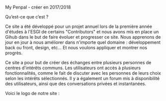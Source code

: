 My Penpal - créer en 2017/2018


Qu’est-ce que c’est ? 

Ce site a été développé pour un projet annuel lors de la première année d'études à l'ESGI de certains "Contributors" et nous avons mis en place un Gihub dans le but de faire évoluer et progresser ce site. Nous apprenons de jour en jour à nous améliorer dans n'importe quel domaine : développement back ou front, design, etc... Et nous voulons appliquer et montrer nos progrès. 

Ce site a pour but de créer des échanges entre plusieurs personnes de centres d'intérêts communs. 
Les utilisateurs ont accès à plusieurs fonctionnalités, comme le fait de discuter avec les personnes de leurs choix selon les intérêts sélectionnés. Il y a également un forum mis à disponibilité des utilisateurs, ainsi que des conversations privées et instantanées. 

Voici le logo de notre site : 


